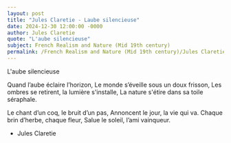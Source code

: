 ```yaml
---
layout: post
title: "Jules Claretie - Laube silencieuse"
date: 2024-12-30 12:00:00 -0000
author: Jules Claretie
quote: "L'aube silencieuse"
subject: French Realism and Nature (Mid 19th century)
permalink: /French Realism and Nature (Mid 19th century)/Jules Claretie/Jules Claretie - Laube silencieuse
---
```


L'aube silencieuse

Quand l’aube éclaire l’horizon,
Le monde s’éveille sous un doux frisson,
Les ombres se retirent, la lumière s'installe,
La nature s'étire dans sa toile séraphale.

Le chant d’un coq, le bruit d’un pas,
Annoncent le jour, la vie qui va.
Chaque brin d’herbe, chaque fleur,
Salue le soleil, l’ami vainqueur.

- Jules Claretie
